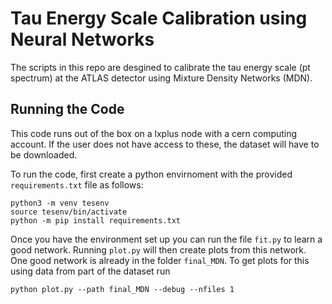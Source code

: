 # Tau Energy Scale Calibration using Neural Networks

The scripts in this repo are desgined to calibrate the tau energy scale (pt spectrum) at the ATLAS detector using Mixture Density Networks (MDN). 

## Running the Code

This code runs out of the box on a lxplus node with a cern computing account. If the user does not have access to these, the dataset will have to be downloaded. 

To run the code, first create a python envirnoment with the provided `requirements.txt` file as follows:

````
python3 -m venv tesenv
source tesenv/bin/activate
python -m pip install requirements.txt
````

Once you have the environment set up you can run the file `fit.py` to learn a good network. Running `plot.py` will then create plots from this network. One good network is already in the folder `final_MDN`. To get plots for this using data from part of the dataset run 

````
python plot.py --path final_MDN --debug --nfiles 1
````
